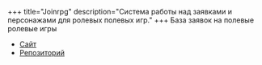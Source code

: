 +++
title="Joinrpg"
description="Cистема работы над заявками и персонажами для ролевых полевых игр."
+++
База заявок на полевые ролевые игры

 - [Сайт](https://joinrpg.ru)
 - [Репозиторий](https://github.com/joinrpg/joinrpg-net)
